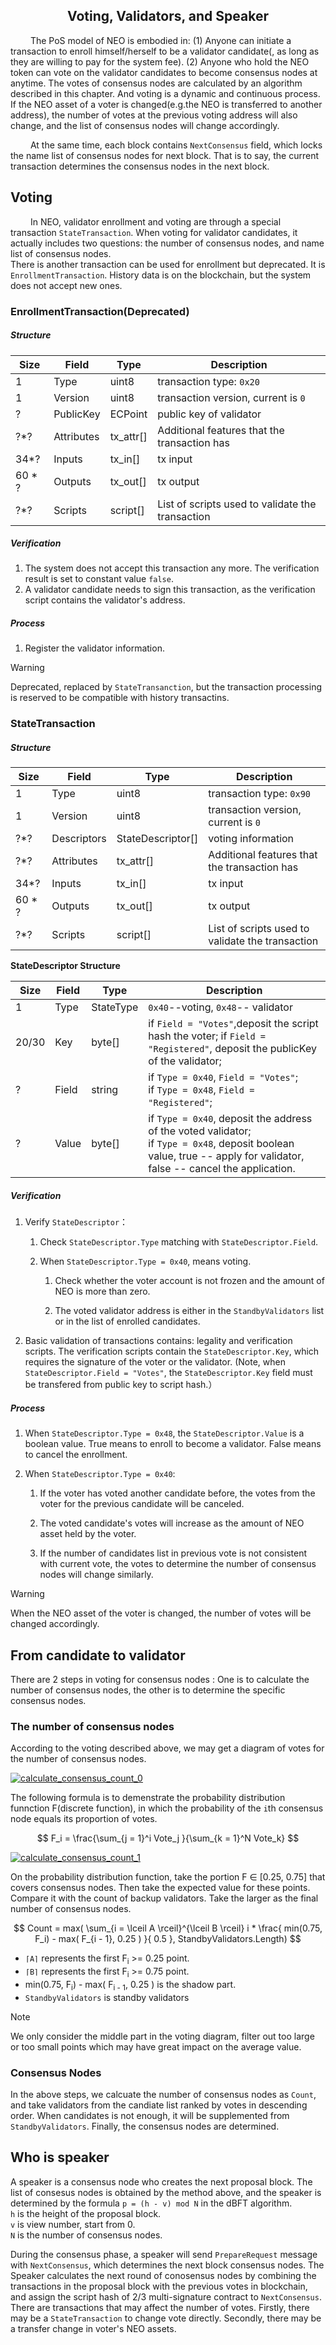 <center><h2>Voting, Validators, and Speaker</h2></center>

&emsp;&emsp; The PoS model of NEO is embodied in: (1) Anyone can initiate a transaction to enroll himself/herself to be a validator candidate(, as long as they are willing to pay for the system fee). (2) Anyone who hold the NEO token can vote on the validator candidates to become consensus nodes at anytime. The votes of consensus nodes are calculated by an algorithm described in this chapter. And voting is a dynamic and continuous process. If the NEO asset of a voter is changed(e.g.the NEO is transferred to another address), the number of votes at the previous voting address will also change, and the list of consensus nodes will change accordingly.

&emsp;&emsp; At the same time, each block contains `NextConsensus` field, which locks the name list of consensus nodes for next block. That is to say, the current transaction determines the consensus nodes in the next block.

## Voting

&emsp;&emsp; In NEO, validator enrollment and voting are through a special transaction `StateTransaction`. When voting for validator candidates, it actually includes two questions: the number of consensus nodes, and name list of consensus nodes.
<br/>There is another transaction can be used for enrollment but deprecated. It is `EnrollmentTransaction`. History data is on the blockchain, but the system does not accept new ones.

### EnrollmentTransaction(Deprecated)

##### **Structure**

| Size | Field | Type  | Description |
|-----|------|------|------|
| 1 | Type | uint8 | transaction type: `0x20` |
| 1 | Version | uint8 | 	transaction version, current is `0` |
| ? | PublicKey | ECPoint |  public key of validator |
| ?*? | Attributes | tx_attr[]| Additional features that the transaction has |
| 34*? | Inputs |  tx_in[] | tx input |
| 60 * ? | Outputs | tx_out[] | tx output |
| ?*? | Scripts | script[] | List of scripts used to validate the transaction |

##### **Verification**

1. The system does not accept this transaction any more. The verification result is set to constant value `false`.
2. A validator candidate needs to sign this transaction, as the verification script contains the validator's address.

##### **Process**

1. Register the validator information.

> [!Warning]
> Deprecated, replaced by `StateTransanction`, but the transaction processing is reserved to be compatible with history transactins.

### StateTransaction

##### **Structure**

| Size | Field | Type  | Description |
|-----|------|------|------|
| 1 | Type | uint8 | transaction type: `0x90` |
| 1 | Version | uint8 | transaction version, current is `0`  |
| ?*?   | Descriptors | StateDescriptor[] | voting information  |
| ?*? | Attributes | tx_attr[]| Additional features that the transaction has |
| 34*? | Inputs |  tx_in[] |  tx input |
| 60 * ? | Outputs | tx_out[] | tx output |
| ?*? | Scripts | script[] | List of scripts used to validate the transaction |

**StateDescriptor Structure**

| Size | Field | Type  | Description |
|-------|---------|------|-------|
| 1  | Type |  StateType | `0x40`--voting, `0x48`-- validator |
| 20/30 |  Key | byte[] |  if `Field = "Votes"`,deposit the script hash the voter; if `Field = "Registered"`, deposit the publicKey of the validator; | 
| ? | Field | string |  if `Type = 0x40`, `Field = "Votes"`; <br/>if `Type = 0x48`, `Field = "Registered"`; |
| ? | Value | byte[] | if `Type = 0x40`, deposit the address of the voted validator; <br/> if `Type = 0x48`, deposit boolean value, true -- apply for validator, false -- cancel the application. |


#####  **Verification**

1. Verify `StateDescriptor`：
   1. Check `StateDescriptor.Type` matching with  `StateDescriptor.Field`.
  
   2. When `StateDescriptor.Type = 0x40`, means voting.
       1. Check whether the voter account is not frozen and the amount of NEO is more than zero. 
       
       2. The voted validator address is either in the `StandbyValidators` list or in the list of enrolled candidates.

2. Basic validation of transactions contains: legality and verification scripts. The verification scripts contain the `StateDescriptor.Key`, which requires the signature of the voter or the validator. (Note, when `StateDescriptor.Field = "Votes"`, the `StateDescriptor.Key` field must be transfered from public key to script hash.）


#####  **Process**

1. When `StateDescriptor.Type = 0x48`, the `StateDescriptor.Value` is a boolean value. True means to enroll to become a validator. False means to cancel the enrollment.

2. When `StateDescriptor.Type = 0x40`:
    1. If the voter has voted another candidate before, the votes from the voter for the previous candidate will be canceled.

    2. The voted candidate's votes will increase as the amount of NEO asset held by the voter.

    3. If the number of candidates list in previous vote is not consistent with current vote, the votes to determine the number of consensus nodes will change similarly.


> [!Warning]
> When the NEO asset of the voter is changed, the number of votes will be changed accordingly.


## From candidate to validator


There are 2 steps in voting for consensus nodes : One is to calculate the number of consensus nodes, the other is to determine the specific consensus nodes.

### The number of consensus nodes

<script type="text/javascript" src="http://cdn.mathjax.org/mathjax/latest/MathJax.js?config=default"></script>


According to the voting described above, we may get a diagram of votes for the number of consensus nodes.

[![calculate_consensus_count_0](../../images/consensus/calculate_consensus_count_0.jpg)](../../images/consensus/calculate_consensus_count_0.jpg)

The following formula is to demenstrate the probability distribution funnction F(discrete function), in which the probability of the `i`th consensus node equals its proportion of votes.

$$
F_i = \frac{\sum_{j = 1}^i Vote_j }{\sum_{k = 1}^N Vote_k}
$$


[![calculate_consensus_count_1](../../images/consensus/calculate_consensus_count_1.jpg)](../../images/consensus/calculate_consensus_count_1.jpg)

On the probability distribution function, take the portion F ∈ [0.25, 0.75] that covers consensus nodes. Then take the expected value for these points. Compare it with the count of backup validators. Take the larger as the final number of consensus nodes.

$$
Count = max( \sum_{i = \lceil A \rceil}^{\lceil B \rceil} i *  \frac{ min(0.75, F_i) - max( F_{i - 1}, 0.25 ) }{ 0.5 }, StandbyValidators.Length)
$$

- `⌈A⌉` represents the first F<sub>i</sub> >= 0.25 point. 
- `⌈B⌉` represents the first  F<sub>i</sub> >= 0.75 point.
- min(0.75, F<sub>i</sub>) - max( F<sub>i - 1</sub>, 0.25 ) is the shadow part.
- `StandbyValidators` is standby validators

> [!Note]
> We only consider the middle part in the voting diagram, filter out too large or too small points which may have great impact on the average value.

### Consensus Nodes

In the above steps, we calcuate the number of consensus nodes as `Count`, and take validators from the candiate list ranked by votes in descending order. When candidates is not enough, it will be supplemented from `StandbyValidators`. Finally, the consensus nodes are determined.

## Who is speaker

A speaker is a consensus node who creates the next proposal block. The list of consesus nodes is obtained by the method above, and the speaker is determined by the formula `p = (h - v) mod N` in the dBFT algorithm.<br/>
`h` is the height of the proposal block.<br/>
`v` is view number, start from 0.<br/>
`N` is the number of consensus nodes.


During the consensus phase, a speaker will send `PrepareRequest` message with `NextConsensus`, which determines the next block consensus nodes. The Speaker calculates the next round of conosensus nodes by combining the transactions in the proposal block with the previous votes in blockchain, and assign the script hash of 2/3 multi-signature contract to `NextConsensus`. There are transactions that may affect the number of votes. Firstly, there may be a `StateTransaction` to change vote directly. Secondly, there may be a transfer change in voter's NEO assets.